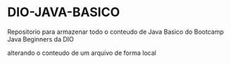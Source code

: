 # DIO-JAVA-BASICO
Repositorio para armazenar todo o conteudo de Java Basico do Bootcamp Java Beginners da DIO

alterando o conteudo de um arquivo de forma local